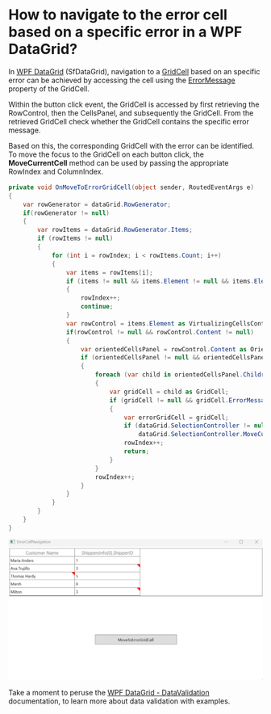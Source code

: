 # How to navigate to the error cell based on a specific error in a WPF DataGrid?

In [WPF DataGrid](https://www.syncfusion.com/wpf-controls/datagrid) (SfDataGrid), navigation to a [GridCell](https://help.syncfusion.com/cr/wpf/Syncfusion.UI.Xaml.Grid.GridCell.html)  based on an specific error can be achieved by accessing the cell using the [ErrorMessage](https://help.syncfusion.com/cr/wpf/Syncfusion.UI.Xaml.Grid.GridCell.html#Syncfusion_UI_Xaml_Grid_GridCell_ErrorMessage) property of the GridCell.

Within the button click event, the GridCell is accessed by first retrieving the RowControl, then the CellsPanel, and subsequently the GridCell. From the retrieved GridCell check whether the GridCell contains the specific error message.

Based on this, the corresponding GridCell with the error can be identified. To move the focus to the GridCell on each button click, the **MoveCurrentCell** method can be used by passing the appropriate RowIndex and ColumnIndex.

```csharp
private void OnMoveToErrorGridCell(object sender, RoutedEventArgs e)
{
    var rowGenerator = dataGrid.RowGenerator;
    if(rowGenerator != null)
    {
        var rowItems = dataGrid.RowGenerator.Items;
        if (rowItems != null)
        {
            for (int i = rowIndex; i < rowItems.Count; i++)
            {
                var items = rowItems[i];
                if (items != null && items.Element != null && items.Element is HeaderRowControl)
                {
                    rowIndex++;
                    continue;
                }
                var rowControl = items.Element as VirtualizingCellsControl;
                if(rowControl != null && rowControl.Content != null)
                {
                    var orientedCellsPanel = rowControl.Content as OrientedCellsPanel;
                    if (orientedCellsPanel != null && orientedCellsPanel.Children != null)
                    {
                        foreach (var child in orientedCellsPanel.Children)
                        {
                            var gridCell = child as GridCell;
                            if (gridCell != null && gridCell.ErrorMessage != null && gridCell.ErrorMessage.Equals("Invalid shipper id"))
                            {
                                var errorGridCell = gridCell;
                                if (dataGrid.SelectionController != null)
                                    dataGrid.SelectionController.MoveCurrentCell(new RowColumnIndex(gridCell.ColumnBase.RowIndex, gridCell.ColumnBase.ColumnIndex));
                                rowIndex++;
                                return;
                            }
                        }
                        rowIndex++;
                    }
                }  
            }
        }
    }      
}
```

![Navigation to error gridcell](NavigationToGridCell.gif)

Take a moment to peruse the [WPF DataGrid - DataValidation](https://help.syncfusion.com/wpf/datagrid/data-validation) documentation, to learn more about data validation with examples.